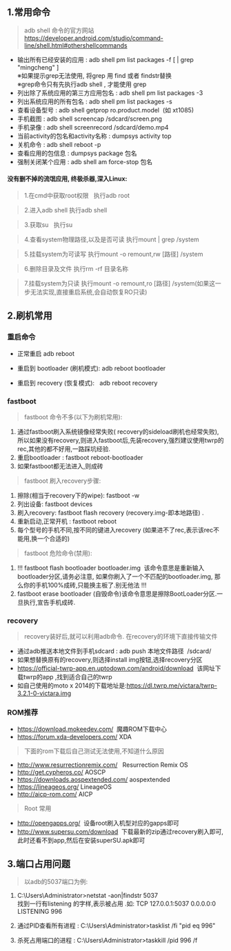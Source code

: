 ## 1.常用命令
> adb shell 命令的官方网站
  https://developer.android.com/studio/command-line/shell.html#othershellcommands

- 输出所有已经安装的应用 :  adb shell pm list packages -f [ | grep "mingcheng" ]
  <BR>※如果提示grep无法使用, 将grep 用 find 或者 findstr替换
  <BR>※grep命令只有先执行adb shell , 才能使用 grep
- 列出除了系统应用的第三方应用包名 :  adb shell pm list packages -3
- 列出系统应用的所有包名 :  adb shell pm list packages -s
- 查看设备型号 :  adb shell getprop ro.product.model  (如 xt1085)
- 手机截图 :  adb shell screencap /sdcard/screen.png
- 手机录像 :  adb shell screenrecord /sdcard/demo.mp4
- 当前activity的包名和activity名称 :  dumpsys activity top
- 关机命令 :  adb shell reboot -p
- 查看应用的包信息 : dumpsys package 包名
- 强制关闭某个应用 : adb shell am force-stop 包名
    
    
#### 没有删不掉的流氓应用, 终极杀器,深入Linux:
> 1.在cmd中获取root权限    执行adb root

> 2.进入adb shell   执行adb shell

> 3.获取su   执行su

> 4.查看system物理路径,以及是否可读   执行mount | grep /system

> 5.挂载system为可读写   执行mount -o remount,rw [路径] /system

> 6.删除目录及文件   执行rm -rf 目录名称

> 7.挂载system为只读   执行mount -o remount,ro [路径] /system(如果这一步无法实现,直接重启系统,会自动恢复RO只读)




## 2.刷机常用
### 重启命令

- 正常重启 adb reboot

- 重启到 bootloader (刷机模式):  adb reboot bootloader

- 重启到 recovery (恢复模式):    adb reboot recovery

### fastboot
> fastboot 命令不多(以下为刷机常用):
1. 通过fastboot刷入系统镜像经常失败( recovery的sideload刷机也经常失败),所以如果没有recovery,则进入fastboot后,先装recovery,强烈建议使用twrp的rec,其他的都不好用,一路踩坑经验.
2. 重启bootloader : fastboot reboot-bootloader
3. 如果fastboot都无法进入,则成砖
     
> fastboot 刷入recovery步骤: 
1. 擦除(相当于recovery下的wipe): fastboot -w 
2. 列出设备: fastboot devices 
3. 刷入recovery: fastboot flash recovery (recovery.img-即本地路径) . 
4. 重新启动,正常开机 : fastboot reboot 
5. 每个型号的手机不同,按不同的键进入recovery (如果进不了rec,表示该rec不能用,换一个合适的)

> fastboot 危险命令(禁用):
1. !!! fastboot flash bootloader bootloader.img  该命令意思是重新输入bootloader分区,请务必注意, 如果你刷入了一个不匹配的bootloader.img, 那么你的手机100%成砖,只能换主板了.别无他法 !!!
2. fastboot erase bootloader (自毁命令)该命令意思是擦除BootLoader分区.一旦执行,宣告手机成砖.

### recovery
> recovery装好后,就可以利用adb命令. 在recovery的环境下直接传输文件
- 通过adb推送本地文件到手机sdcard : adb push 本地文件路径  /sdcard/
- 如果想替换原有的recovery,则选择install img按钮,选择recovery分区
- https://official-twrp-app.en.uptodown.com/android/download  该网址下载twrp的app ,找到适合自己的twrp
- 如自己使用的moto x 2014的下载地址是:https://dl.twrp.me/victara/twrp-3.2.1-0-victara.img

### ROM推荐
- https://download.mokeedev.com/  魔趣ROM下载中心
- https://forum.xda-developers.com/ XDA
> 下面的rom下载后自己测试无法使用,不知道什么原因
- http://www.resurrectionremix.com/   Resurrection Remix OS
- http://get.cypheros.co/   AOSCP
- https://downloads.aospextended.com/   aospextended
- https://lineageos.org/  LineageOS
- http://aicp-rom.com/ AICP
> Root 常用
- http://opengapps.org/  设备root刷入机型对应的gapps即可
- http://www.supersu.com/download  下载最新的zip通过recovery刷入即可,此时还看不到app,然后在安装superSU.apk即可

 ## 3.端口占用问题
 
 > 以adb的5037端口为例:
 1. C:\Users\Administrator>netstat -aon|findstr 5037 
    <br>找到一行有listening 的字样,表示被占用 .如: TCP 127.0.0.1:5037 0.0.0.0:0 LISTENING 996
    
 2. 通过PID查看所有进程 :  C:\Users\Administrator>tasklist /fi "pid eq 996"
 
 3. 杀死占用端口的进程 :   C:\Users\Administrator>taskkill /pid 996 /f

 
